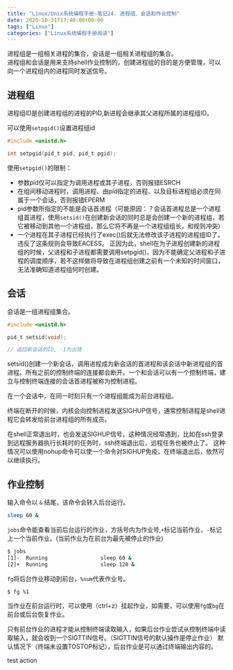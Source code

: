 ```yaml
---
title: "Linux/Unix系统编程手册-笔记24. 进程组、会话和作业控制"
date: 2020-10-31T17:40:00+08:00
tags: ["Linux"]
categories: ["Linux系统编程手册阅读"]
---
```


进程组是一组相关进程的集合，会话是一组相关进程组的集合。  
进程组和会话是用来支持shell作业控制的，创建进程组的目的是方便管理，可以向一个进程组内的进程同时发送信号。

## 进程组

进程组ID是创建进程组的进程的PID,新进程会继承其父进程所属的进程组ID。

可以使用`setpgid()`设置进程组id

```c
#include <unistd.h>

int setpgid(pid_t pid, pid_t pgid);
```
使用`setpgid()`的限制：
- 参数pid仅可以指定为调用进程或其子进程，否则报错ESRCH
- 在组间移动进程时，调用进程、由pid指定的进程、以及目标进程组必须在同属于一个会话，否则报错EPERM
- pid参数所指定的不能是会话首进程（可能原因：？会话首进程总是一个进程组首进程，使用`setsid()`在创建新会话的同时总是会创建一个新的进程组，若它被移动到其他一个进程组，那么它将不再是一个进程组组长，和规则冲突）
- 一个进程在其子进程已经执行了exec()后就无法修改该子进程的进程组ID了。违反了这条规则会导致EACESS。
正因为此，shell在为子进程创建新的进程组的时候，父进程和子进程都需要调用setpgid()，因为不能确定父进程和子进程的调度顺序，若不这样做将导致在进程组创建之前有一个未知的时间窗口，无法准确知道进程组何时创建。

## 会话

会话是一组进程组集合。

```c
#include <unistd.h>

pid_t setsid(void);

// 返回新会话的ID, -1为出错
```

setsid()创建一个新会话，调用进程成为新会话的首进程和该会话中新进程组的首进程。所有之前的控制终端的连接都会断开。一个和会话可以有一个控制终端，建立与控制终端连接的会话首进程被称为控制进程。 

在一个会话中，在同一时刻只有一个进程组能成为前台进程组。  

终端在断开的时候，内核会向控制进程发送SIGHUP信号，通常控制进程是shell进程它会转发给前台进程组的所有成员。


在shell正常退出时，也会发送SIGHUP信号，这种情况经常遇到，比如在ssh登录到远程服务器执行长耗时的任务时，ssh终端退出后，远程任务也被终止了。
这种情况可以使用nohup命令可以使一个命令对SIGHUP免疫，在终端退出后，依然可以继续执行。  


## 作业控制
输入命令以 `&` 结尾，该命令会转入后台运行。  

```sh
sleep 60 &
```

`jobs`命令能查看当前后台运行的作业，方括号内为作业号,`+`标记当前作业，`-`标记上一个当前作业。(当前作业为在前台为最先被停止的作业)

```sh
$ jobs
[1]-  Running                 sleep 60 &
[2]+  Running                 sleep 120 &
```

`fg`将后台作业移动到前台，`%num`代表作业号。

```sh
$ fg %1
```

当作业在前台运行时，可以使用（ctrl+z）挂起作业，如需要，可以使用`fg`或`bg`在前台或后台恢复作业。  

只有前台作业的进程才能从控制终端读取输入，如果后台作业尝试从控制终端中读取输入，就会收到一个SIGTTIN信号。（SIGTTIN信号的默认操作是停止作业）
默认情况下（终端未设置TOSTOP标记），后台作业是可以通过终端输出内容的。


test action